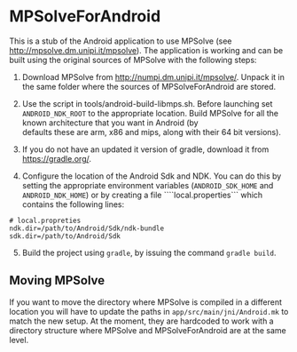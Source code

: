 MPSolveForAndroid
=================

This is a stub of the Android application to use MPSolve (see http://mpsolve.dm.unipi.it/mpsolve). 
The application is working and can be built using the original sources of MPSolve with the following
steps: 

1. Download MPSolve from http://numpi.dm.unipi.it/mpsolve/. Unpack it in the same folder where
   the sources of MPSolveForAndroid are stored. 

2. Use the script in tools/android-build-libmps.sh. Before launching set ```ANDROID_NDK_ROOT```
   to the appropriate location. Build MPSolve for all the known architecture that you want in Android (by  
   defaults these are arm, x86 and mips, along with their 64 bit versions). 

3. If you do not have an updated it version of gradle, download it from https://gradle.org/. 

4. Configure the location of the Android Sdk and NDK. You can do this by setting the appropriate
   environment variables (```ANDROID_SDK_HOME``` and ```ANDROID_NDK_HOME```) or by creating a file
  ````local.properties```  which contains the following lines: 
```
# local.propreties
ndk.dir=/path/to/Android/Sdk/ndk-bundle
sdk.dir=/path/to/Android/Sdk
```

5. Build the project using ```gradle```, by issuing the command ```gradle build```.
    
## Moving MPSolve

If you want to move the directory where MPSolve is compiled in a different location you will have to update the paths in ```app/src/main/jni/Android.mk``` to match the new setup. At the moment, they are hardcoded to work with a directory structure where MPSolve and MPSolveForAndroid are at the same level. 

